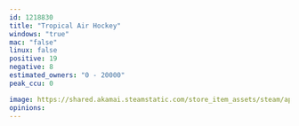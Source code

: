 ```yaml
---
id: 1218830
title: "Tropical Air Hockey"
windows: "true"
mac: "false"
linux: false
positive: 19
negative: 8
estimated_owners: "0 - 20000"
peak_ccu: 0

image: https://shared.akamai.steamstatic.com/store_item_assets/steam/apps/1218830/header.jpg?t=1648830913
opinions:
---
```

